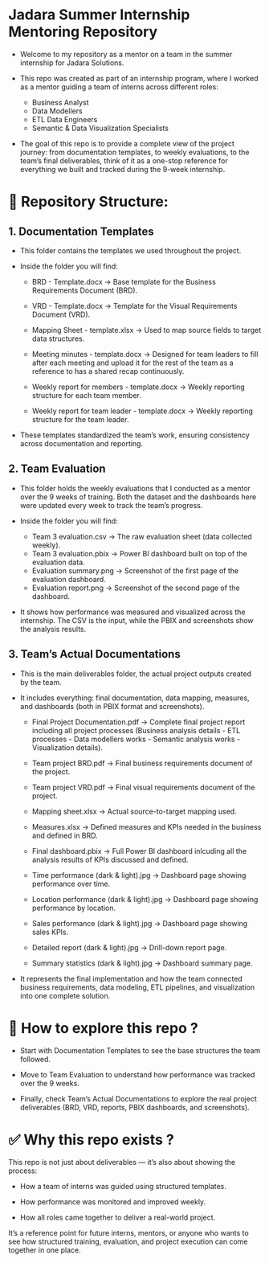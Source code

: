 # Jadara Summer Internship Mentoring Repository

- Welcome to my repository as a mentor on a team in the summer internship for Jadara Solutions.

- This repo was created as part of an internship program, where I worked as a mentor guiding a team of interns across different roles:

  - Business Analyst
  - Data Modellers
  - ETL Data Engineers
  - Semantic & Data Visualization Specialists

- The goal of this repo is to provide a complete view of the project journey: from documentation templates, to weekly evaluations, to the team’s final deliverables, think of it as a one-stop reference for everything we built and tracked during the 9-week internship.


# 📂 Repository Structure:

## 1. Documentation Templates

- This folder contains the templates we used throughout the project.
- Inside the folder you will find:

    - BRD - Template.docx → Base template for the Business Requirements Document (BRD).
    - VRD - Template.docx → Template for the Visual Requirements Document (VRD).
    - Mapping Sheet - template.xlsx → Used to map source fields to target data structures.
    - Meeting minutes - template.docx → Designed for team leaders to fill after each meeting and upload it for the rest of the team as a reference to has a shared recap continuously.

    - Weekly report for members - template.docx → Weekly reporting structure for each team member.
    - Weekly report for team leader - template.docx → Weekly reporting structure for the team leader.

- These templates standardized the team’s work, ensuring consistency across documentation and reporting.
  
## 2. Team Evaluation

- This folder holds the weekly evaluations that I conducted as a mentor over the 9 weeks of training. Both the dataset and the dashboards here were updated every week to track the team’s progress.

- Inside the folder you will find:

  - Team 3 evaluation.csv → The raw evaluation sheet (data collected weekly).
  - Team 3 evaluation.pbix → Power BI dashboard built on top of the evaluation data.
  - Evaluation summary.png → Screenshot of the first page of the evaluation dashboard.
  - Evaluation report.png → Screenshot of the second page of the dashboard.

- It shows how performance was measured and visualized across the internship. The CSV is the input, while the PBIX and screenshots show the analysis results.

## 3. Team’s Actual Documentations

- This is the main deliverables folder, the actual project outputs created by the team.
- It includes everything: final documentation, data mapping, measures, and dashboards (both in PBIX format and screenshots).

  - Final Project Documentation.pdf → Complete final project report including all project processes (Business analysis details - ETL processes - Data modellers works - Semantic analysis works - Visualization details).

  - Team project BRD.pdf → Final business requirements document of the project.
  - Team project VRD.pdf → Final visual requirements document of the project.
  - Mapping sheet.xlsx → Actual source-to-target mapping used.
  - Measures.xlsx → Defined measures and KPIs needed in the business and defined in BRD.
  - Final dashboard.pbix → Full Power BI dashboard inlcuding all the analysis results of KPIs discussed and defined.
  - Time performance (dark & light).jpg → Dashboard page showing performance over time.
  - Location performance (dark & light).jpg → Dashboard page showing performance by location.
  - Sales performance (dark & light).jpg → Dashboard page showing sales KPIs.
  - Detailed report (dark & light).jpg → Drill-down report page.
  - Summary statistics (dark & light).jpg → Dashboard summary page.

- It represents the final implementation and how the team connected business requirements, data modeling, ETL pipelines, and visualization into one complete solution.

# 🔑 How to explore this repo ?

- Start with Documentation Templates to see the base structures the team followed.

- Move to Team Evaluation to understand how performance was tracked over the 9 weeks.

- Finally, check Team’s Actual Documentations to explore the real project deliverables (BRD, VRD, reports, PBIX dashboards, and screenshots).

# ✅ Why this repo exists ?

This repo is not just about deliverables — it’s also about showing the process:

- How a team of interns was guided using structured templates.

- How performance was monitored and improved weekly.

- How all roles came together to deliver a real-world project.

It’s a reference point for future interns, mentors, or anyone who wants to see how structured training, evaluation, and project execution can come together in one place.

